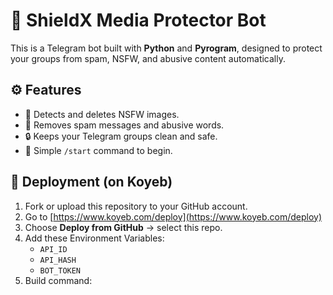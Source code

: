 # 🤖 ShieldX Media Protector Bot

This is a Telegram bot built with **Python** and **Pyrogram**, designed to protect your groups from spam, NSFW, and abusive content automatically.

## ⚙️ Features
- 🚫 Detects and deletes NSFW images.
- 🧹 Removes spam messages and abusive words.
- 🔒 Keeps your Telegram groups clean and safe.
- 💬 Simple `/start` command to begin.

## 🚀 Deployment (on Koyeb)
1. Fork or upload this repository to your GitHub account.
2. Go to [https://www.koyeb.com/deploy](https://www.koyeb.com/deploy)
3. Choose **Deploy from GitHub** → select this repo.
4. Add these Environment Variables:
   - `API_ID`
   - `API_HASH`
   - `BOT_TOKEN`
5. Build command:
